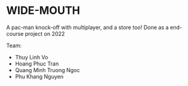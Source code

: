 # WIDE-MOUTH
 A pac-man knock-off with multiplayer, and a store too! Done as a end-course project on 2022

Team:
 -  Thuy Linh Vo
 -  Hoang Phuc Tran
 -  Quang Minh Truong Ngoc
 -  Phu Khang Nguyen

